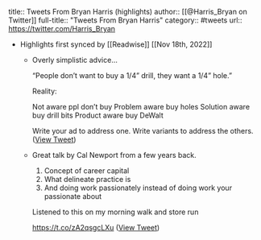 title:: Tweets From Bryan Harris (highlights)
author:: [[@Harris_Bryan on Twitter]]
full-title:: "Tweets From Bryan Harris"
category:: #tweets
url:: https://twitter.com/Harris_Bryan

- Highlights first synced by [[Readwise]] [[Nov 18th, 2022]]
	- Overly simplistic advice...
	  
	  “People don’t want to buy a 1/4” drill, they want a 1/4” hole.”
	  
	  Reality:
	  
	  Not aware ppl don’t buy 
	  Problem aware buy holes
	  Solution aware buy drill bits 
	  Product aware buy DeWalt 
	  
	  Write your ad to address one. Write variants to address the others. ([View Tweet](https://twitter.com/search?q=Overly%20simplistic%20advice...%20%20%E2%80%9CPeople%20don%E2%80%99t%20want%20to%20buy%20a%201/4%E2%80%9D%20drill%2C%20they%20want%20a%201/4%E2%80%9D%20hole.%E2%80%9D%20%20Reality%3A%20%20Not%20aware%20ppl%20don%E2%80%99t%20buy%20%20Problem%20aware%20buy%20holes%20Solution%20aware%20buy%20drill%20bits%20%20Product%20aware%20buy%20DeWalt%20%20%20Write%20your%20ad%20to%20address%20one.%20%28from%3A%40Harris_Bryan%29))
	- Great talk by Cal Newport from a few years back. 
	  
	  1. Concept of career capital 
	  2. What delineate practice is 
	  3. And doing work passionately instead of doing work your passionate about 
	  
	  Listened to this on my morning walk and store run
	  
	  https://t.co/zA2qsgcLXu ([View Tweet](https://twitter.com/Harris_Bryan/status/1302957688276516866))